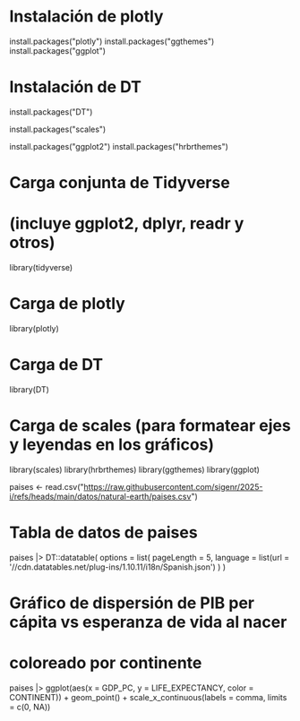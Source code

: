 # Instalación de plotly
install.packages("plotly")
install.packages("ggthemes")
install.packages("ggplot")
# Instalación de DT
install.packages("DT")

install.packages("scales")

install.packages("ggplot2")
install.packages("hrbrthemes")

# Carga conjunta de Tidyverse 
# (incluye ggplot2, dplyr, readr y otros)
library(tidyverse)

# Carga de plotly
library(plotly)

# Carga de DT
library(DT)

# Carga de scales (para formatear ejes y leyendas en los gráficos)
library(scales)
library(hrbrthemes)
library(ggthemes)
library(ggplot)



paises <- read.csv("https://raw.githubusercontent.com/sigenr/2025-i/refs/heads/main/datos/natural-earth/paises.csv")


# Tabla de datos de paises
paises |> DT::datatable(
  options = list(
    pageLength = 5,
    language = list(url = '//cdn.datatables.net/plug-ins/1.10.11/i18n/Spanish.json')
  )
)

# Gráfico de dispersión de PIB per cápita vs esperanza de vida al nacer
# coloreado por continente
paises |>
  ggplot(aes(x = GDP_PC, y = LIFE_EXPECTANCY, color = CONTINENT)) +
  geom_point() +
  scale_x_continuous(labels = comma, limits = c(0, NA))


